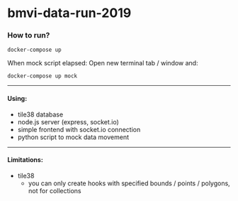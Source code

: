 # bmvi-data-run-2019

### How to run?

```
docker-compose up
```

When mock script elapsed:
Open new terminal tab / window and:

```
docker-compose up mock
```

---

#### Using:

- tile38 database
- node.js server (express, socket.io)
- simple frontend with socket.io connection
- python script to mock data movement

---

#### Limitations:

- tile38
  - you can only create hooks with specified bounds / points / polygons, not for collections
